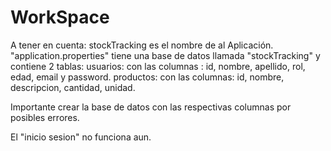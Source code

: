 # WorkSpace
 
A tener en cuenta:
stockTracking es el nombre de al Aplicación.
"application.properties" tiene una base de datos llamada "stockTracking" y contiene 2 tablas:
usuarios: 
con las columnas : id, nombre, apellido, rol, edad, email y password.
productos:
con las columnas: id, nombre, descripcion, cantidad, unidad.

Importante crear la base de datos con las respectivas columnas por posibles errores.

El "inicio sesion" no funciona aun.
